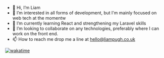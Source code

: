 - 👋 Hi, I’m Liam
- 👀 I’m interested in all forms of development, but I'm mainly focused on web tech at the momentw
- 🌱 I’m currently learning React and strengthening my Laravel skills
- 💞️ I’m looking to collaborate on any technologies, preferably where I can work on the front end.
- 📫 How to reach me drop me a line at hello@liampugh.co.uk

[![wakatime](https://wakatime.com/badge/user/2334c2ff-c8b5-4778-b5f8-052730c7be2b.svg)](https://wakatime.com/@2334c2ff-c8b5-4778-b5f8-052730c7be2b)

<!---
Shutt90/Shutt90 is a ✨ special ✨ repository because its `README.md` (this file) appears on your GitHub profile.
You can click the Preview link to take a look at your changes.
--->
